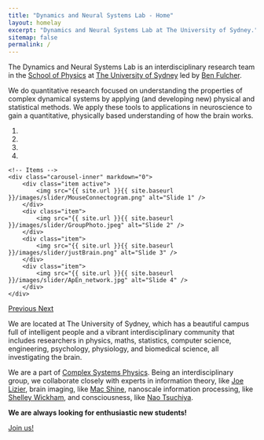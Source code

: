 ```yaml
---
title: "Dynamics and Neural Systems Lab - Home"
layout: homelay
excerpt: "Dynamics and Neural Systems Lab at The University of Sydney."
sitemap: false
permalink: /
---
```


The Dynamics and Neural Systems Lab is an interdisciplinary research team in the [School of Physics](http://sydney.edu.au/science/physics/) at [The University of Sydney](http://sydney.edu.au/) led by [Ben Fulcher](http://www.benfulcher.com).

We do quantitative research focused on understanding the properties of complex dynamical systems by applying (and developing new) physical and statistical methods.
We apply these tools to applications in neuroscience to gain a quantitative, physically based understanding of how the brain works.

<div markdown="0" id="carousel" class="carousel slide" data-ride="carousel" data-interval="5000" data-pause="hover" >
    <!-- Menu -->
    <ol class="carousel-indicators">
        <li data-target="#carousel" data-slide-to="0" class="active"></li>
        <li data-target="#carousel" data-slide-to="1"></li>
        <li data-target="#carousel" data-slide-to="2"></li>
        <li data-target="#carousel" data-slide-to="3"></li>
    </ol>

    <!-- Items -->
    <div class="carousel-inner" markdown="0">
        <div class="item active">
            <img src="{{ site.url }}{{ site.baseurl }}/images/slider/MouseConnectogram.png" alt="Slide 1" />
        </div>
        <div class="item">
            <img src="{{ site.url }}{{ site.baseurl }}/images/slider/GroupPhoto.jpeg" alt="Slide 2" />
        </div>
        <div class="item">
            <img src="{{ site.url }}{{ site.baseurl }}/images/slider/justBrain.png" alt="Slide 3" />
        </div>
        <div class="item">
            <img src="{{ site.url }}{{ site.baseurl }}/images/slider/ApEn_network.jpg" alt="Slide 4" />
        </div>
    </div>
  <a class="left carousel-control" href="#carousel" role="button" data-slide="prev">
    <span class="glyphicon glyphicon-chevron-left" aria-hidden="true"></span>
    <span class="sr-only">Previous</span>
  </a>
  <a class="right carousel-control" href="#carousel" role="button" data-slide="next">
    <span class="glyphicon glyphicon-chevron-right" aria-hidden="true"></span>
    <span class="sr-only">Next</span>
  </a>
</div>

We are located at The University of Sydney, which has a beautiful campus full of intelligent people and a vibrant interdisciplinary community that includes researchers in physics, maths, statistics, computer science, engineering, psychology, physiology, and biomedical science, all investigating the brain.

We are a part of [Complex Systems Physics](https://www.sydney.edu.au/science/our-research/research-areas/physics/complex-systems.html).
Being an interdisciplinary group, we collaborate closely with experts in information theory, like [Joe Lizier](https://lizier.me/joseph/), brain imaging, like [Mac Shine](https://macshine.github.io/), nanoscale information processing, like [Shelley Wickham](https://www.sydney.edu.au/science/about/our-people/academic-staff/shelley-wickham.html), and consciousness, like [Nao Tsuchiya](https://users.monash.edu.au/~naotsugt/Tsuchiya_Labs_Homepage/HOME.html).

**We are always looking for enthusiastic new students!**

<a href="{{ site.url }}{{ site.baseurl }}/join" class="btn btn-lg btn-info" role="button">Join us!</a>


<!-- <figure class="fourth">
  <img src="{{ site.url }}{{ site.baseurl }}/images/logopic/Logo_Leiden.jpg" style="width: 210px">
  <img src="{{ site.url }}{{ site.baseurl }}/images/logopic/Logo_Nanofront.jpg" style="width: 110px">
  <img src="{{ site.url }}{{ site.baseurl }}/images/logopic/Logo_NWO.jpg" style="width: 120px">
  <img src="{{ site.url }}{{ site.baseurl }}/images/logopic/Logo_ERC.jpg" style="width: 110px">
</figure> -->
